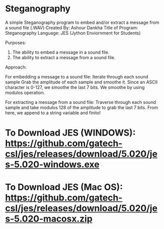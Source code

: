 # Steganography
A simple Steganography program to embed and/or extract a message from a sound file (.WAV)
Created By: Ashour Dankha
Title of Program: Steganography
Language: JES (Jython Enviornment for Students)

Purposes: 
1. The ability to embed a message in a sound file.
2. The ability to extract a message from a sound file.

Approach:

For embedding a message to a sound file:
Iterate through each sound sample
Grab the amplitude of each sample and smoothe it.
Since an ASCII character is 0-127, we smoothe the last 7 bits.
We smoothe by using modulos operation.

For extracting a message from a sound file:
Traverse through each sound sample and take modulos 128 of the amplitude
to grab the last 7 bits. From here, we append to a string variable and finito!

# To Download JES (WINDOWS): https://github.com/gatech-csl/jes/releases/download/5.020/jes-5.020-windows.exe
# To Download JES (Mac OS): https://github.com/gatech-csl/jes/releases/download/5.020/jes-5.020-macosx.zip
